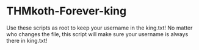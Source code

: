 # THMkoth-Forever-king
Use these scripts as root to keep your username in the king.txt! No matter who changes the file, this script will make sure your username is always there in king.txt!
